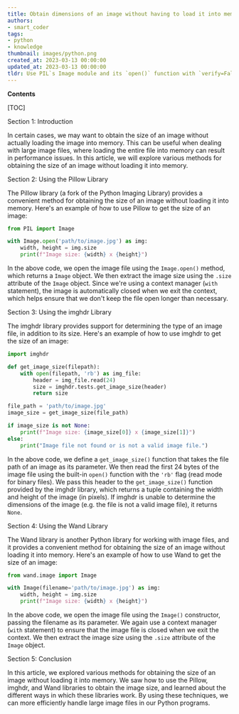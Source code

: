 ```yaml
---
title: Obtain dimensions of an image without having to load it into memory
authors:
- smart_coder
tags:
- python
- knowledge
thumbnail: images/python.png
created_at: 2023-03-13 00:00:00
updated_at: 2023-03-13 00:00:00
tldr: Use PIL`s Image module and its `open()` function with `verify=False` to get the image`s metadata without loading it into memory.
---
```


**Contents**

[TOC]

Section 1: Introduction

In certain cases, we may want to obtain the size of an image without actually loading the image into memory. This can be useful when dealing with large image files, where loading the entire file into memory can result in performance issues. In this article, we will explore various methods for obtaining the size of an image without loading it into memory.

Section 2: Using the Pillow Library

The Pillow library (a fork of the Python Imaging Library) provides a convenient method for obtaining the size of an image without loading it into memory. Here's an example of how to use Pillow to get the size of an image:

```python
from PIL import Image

with Image.open('path/to/image.jpg') as img:
    width, height = img.size
    print(f"Image size: {width} x {height}")
```

In the above code, we open the image file using the `Image.open()` method, which returns a `Image` object. We then extract the image size using the `.size` attribute of the `Image` object. Since we're using a context manager (`with` statement), the image is automatically closed when we exit the context, which helps ensure that we don't keep the file open longer than necessary.

Section 3: Using the imghdr Library

The imghdr library provides support for determining the type of an image file, in addition to its size. Here's an example of how to use imghdr to get the size of an image:

```python
import imghdr

def get_image_size(filepath):
    with open(filepath, 'rb') as img_file:
        header = img_file.read(24)
        size = imghdr.tests.get_image_size(header)
        return size

file_path = 'path/to/image.jpg'
image_size = get_image_size(file_path)

if image_size is not None:
    print(f"Image size: {image_size[0]} x {image_size[1]}")
else:
    print("Image file not found or is not a valid image file.")
```

In the above code, we define a `get_image_size()` function that takes the file path of an image as its parameter. We then read the first 24 bytes of the image file using the built-in `open()` function with the `'rb'` flag (read mode for binary files). We pass this header to the `get_image_size()` function provided by the imghdr library, which returns a tuple containing the width and height of the image (in pixels). If imghdr is unable to determine the dimensions of the image (e.g. the file is not a valid image file), it returns `None`.

Section 4: Using the Wand Library

The Wand library is another Python library for working with image files, and it provides a convenient method for obtaining the size of an image without loading it into memory. Here's an example of how to use Wand to get the size of an image:

```python
from wand.image import Image

with Image(filename='path/to/image.jpg') as img:
    width, height = img.size
    print(f"Image size: {width} x {height}")
```

In the above code, we open the image file using the `Image()` constructor, passing the filename as its parameter. We again use a context manager (`with` statement) to ensure that the image file is closed when we exit the context. We then extract the image size using the `.size` attribute of the `Image` object.

Section 5: Conclusion

In this article, we explored various methods for obtaining the size of an image without loading it into memory. We saw how to use the Pillow, imghdr, and Wand libraries to obtain the image size, and learned about the different ways in which these libraries work. By using these techniques, we can more efficiently handle large image files in our Python programs.
